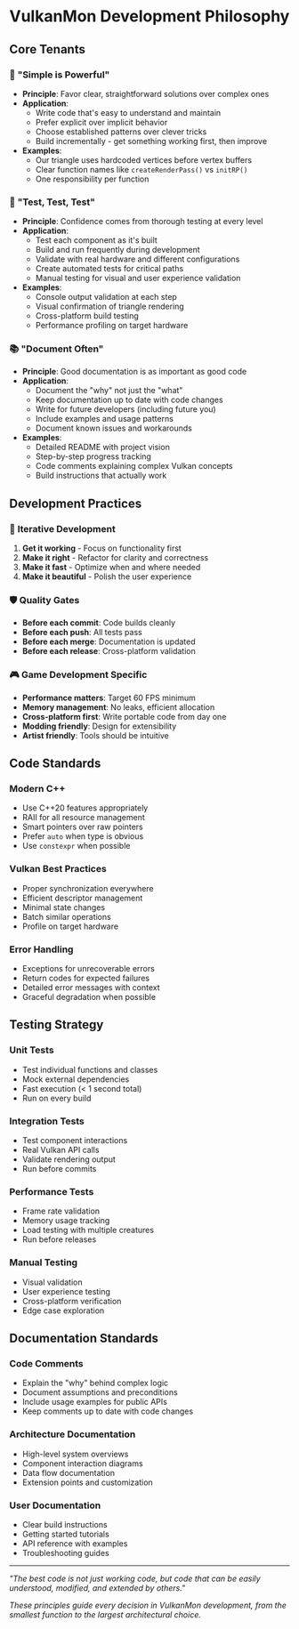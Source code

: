 # VulkanMon Development Philosophy

## Core Tenants

### 🎯 **"Simple is Powerful"**
- **Principle**: Favor clear, straightforward solutions over complex ones
- **Application**: 
  - Write code that's easy to understand and maintain
  - Prefer explicit over implicit behavior
  - Choose established patterns over clever tricks
  - Build incrementally - get something working first, then improve
- **Examples**: 
  - Our triangle uses hardcoded vertices before vertex buffers
  - Clear function names like `createRenderPass()` vs `initRP()`
  - One responsibility per function

### 🧪 **"Test, Test, Test"**
- **Principle**: Confidence comes from thorough testing at every level
- **Application**:
  - Test each component as it's built
  - Build and run frequently during development
  - Validate with real hardware and different configurations
  - Create automated tests for critical paths
  - Manual testing for visual and user experience validation
- **Examples**:
  - Console output validation at each step
  - Visual confirmation of triangle rendering
  - Cross-platform build testing
  - Performance profiling on target hardware

### 📚 **"Document Often"**
- **Principle**: Good documentation is as important as good code
- **Application**:
  - Document the "why" not just the "what"
  - Keep documentation up to date with code changes
  - Write for future developers (including future you)
  - Include examples and usage patterns
  - Document known issues and workarounds
- **Examples**:
  - Detailed README with project vision
  - Step-by-step progress tracking
  - Code comments explaining complex Vulkan concepts
  - Build instructions that actually work

## Development Practices

### 🔄 **Iterative Development**
1. **Get it working** - Focus on functionality first
2. **Make it right** - Refactor for clarity and correctness  
3. **Make it fast** - Optimize when and where needed
4. **Make it beautiful** - Polish the user experience

### 🛡️ **Quality Gates**
- **Before each commit**: Code builds cleanly
- **Before each push**: All tests pass
- **Before each merge**: Documentation is updated
- **Before each release**: Cross-platform validation

### 🎮 **Game Development Specific**
- **Performance matters**: Target 60 FPS minimum
- **Memory management**: No leaks, efficient allocation
- **Cross-platform first**: Write portable code from day one
- **Modding friendly**: Design for extensibility
- **Artist friendly**: Tools should be intuitive

## Code Standards

### **Modern C++**
- Use C++20 features appropriately
- RAII for all resource management
- Smart pointers over raw pointers
- Prefer `auto` when type is obvious
- Use `constexpr` when possible

### **Vulkan Best Practices**
- Proper synchronization everywhere
- Efficient descriptor management
- Minimal state changes
- Batch similar operations
- Profile on target hardware

### **Error Handling**
- Exceptions for unrecoverable errors
- Return codes for expected failures
- Detailed error messages with context
- Graceful degradation when possible

## Testing Strategy

### **Unit Tests**
- Test individual functions and classes
- Mock external dependencies
- Fast execution (< 1 second total)
- Run on every build

### **Integration Tests**
- Test component interactions
- Real Vulkan API calls
- Validate rendering output
- Run before commits

### **Performance Tests**
- Frame rate validation
- Memory usage tracking
- Load testing with multiple creatures
- Run before releases

### **Manual Testing**
- Visual validation
- User experience testing
- Cross-platform verification
- Edge case exploration

## Documentation Standards

### **Code Comments**
- Explain the "why" behind complex logic
- Document assumptions and preconditions
- Include usage examples for public APIs
- Keep comments up to date with code changes

### **Architecture Documentation**
- High-level system overviews
- Component interaction diagrams  
- Data flow documentation
- Extension points and customization

### **User Documentation**
- Clear build instructions
- Getting started tutorials
- API reference with examples
- Troubleshooting guides

---

*"The best code is not just working code, but code that can be easily understood, modified, and extended by others."*

*These principles guide every decision in VulkanMon development, from the smallest function to the largest architectural choice.*